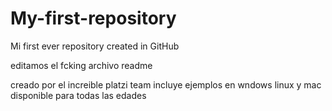 # My-first-repository
Mi first ever repository created in GitHub

editamos el fcking archivo readme 

creado por el increible platzi team
incluye ejemplos en wndows linux y mac
disponible para todas las edades